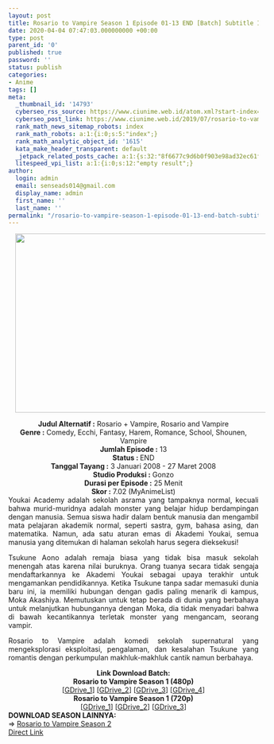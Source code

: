 ```yaml
---
layout: post
title: Rosario to Vampire Season 1 Episode 01-13 END [Batch] Subtitle Indonesia
date: 2020-04-04 07:47:03.000000000 +00:00
type: post
parent_id: '0'
published: true
password: ''
status: publish
categories:
- Anime
tags: []
meta:
  _thumbnail_id: '14793'
  cyberseo_rss_source: https://www.ciunime.web.id/atom.xml?start-index=751&max-results=150
  cyberseo_post_link: https://www.ciunime.web.id/2019/07/rosario-to-vampire-season-1-episode-01.html
  rank_math_news_sitemap_robots: index
  rank_math_robots: a:1:{i:0;s:5:"index";}
  rank_math_analytic_object_id: '1615'
  kata_make_header_transparent: default
  _jetpack_related_posts_cache: a:1:{s:32:"8f6677c9d6b0f903e98ad32ec61f8deb";a:2:{s:7:"expires";i:1653629527;s:7:"payload";a:0:{}}}
  litespeed_vpi_list: a:1:{i:0;s:12:"empty result";}
author:
  login: admin
  email: senseads014@gmail.com
  display_name: admin
  first_name: ''
  last_name: ''
permalink: "/rosario-to-vampire-season-1-episode-01-13-end-batch-subtitle-indonesia/"
---
```

<div class="separator" style="clear: both; text-align: center;"><a href="https://1.bp.blogspot.com/-5xLZ1vNuhsI/XS9rF8A_ukI/AAAAAAAAb6s/2_ybYkwXfhExC9Tng10I9HbVcLXNOyCFACLcBGAs/s1600/Rosario%2Bto%2BVampire%2BSeason%2B1.jpg" imageanchor="1" style="margin-left: 1em; margin-right: 1em;"><img border="0" data-original-height="720" data-original-width="1280" height="360" src="{{ site.baseurl }}/assets/2020/04/Rosario%2Bto%2BVampire%2BSeason%2B1.jpg" width="640" /></a></div>
<p>
<div style="text-align: center;"><b>Judul</b><b><b> Alternatif</b> :</b> Rosario + Vampire, Rosario and Vampire</div>
<div style="text-align: center;"><b><b>Genre :</b></b> Comedy, Ecchi, Fantasy, Harem, Romance, School, Shounen, Vampire</div>
<div style="text-align: center;"><b>Jumlah Episode :</b> 13<br /><b>Status :&nbsp;</b>END<br /><b>Tanggal Tayang :</b> 3 Januari 2008 - 27 Maret 2008<br /><b>Studio Produksi :</b> Gonzo<br /><b>Durasi per Episode :</b> 25 Menit</div>
<div style="text-align: center;"><b>Skor :</b> 7.02 (MyAnimeList)</div>
<div style="text-align: center;"></div>
<div style="text-align: justify;">Youkai Academy adalah sekolah asrama yang tampaknya normal, kecuali bahwa murid-muridnya adalah monster yang belajar hidup berdampingan dengan manusia. Semua siswa hadir dalam bentuk manusia dan mengambil mata pelajaran akademik normal, seperti sastra, gym, bahasa asing, dan matematika. Namun, ada satu aturan emas di Akademi Youkai, semua manusia yang ditemukan di halaman sekolah harus segera dieksekusi!</p>
<p>Tsukune Aono adalah remaja biasa yang tidak bisa masuk sekolah menengah atas karena nilai buruknya. Orang tuanya secara tidak sengaja mendaftarkannya ke Akademi Youkai sebagai upaya terakhir untuk mengamankan pendidikannya. Ketika Tsukune tanpa sadar memasuki dunia baru ini, ia memiliki hubungan dengan gadis paling menarik di kampus, Moka Akashiya. Memutuskan untuk tetap berada di dunia yang berbahaya untuk melanjutkan hubungannya dengan Moka, dia tidak menyadari bahwa di bawah kecantikannya terletak monster yang mengancam, seorang vampir.</p>
<p>Rosario to Vampire adalah komedi sekolah supernatural yang mengeksplorasi eksploitasi, pengalaman, dan kesalahan Tsukune yang romantis dengan perkumpulan makhluk-makhluk cantik namun berbahaya.</p></div>
<div style="text-align: justify;"></div>
<div style="text-align: justify;"></div>
<div style="text-align: center;"><b>Link Download Batch:</b></div>
<div style="text-align: center;"><b>Rosario to Vampire Season 1 (480p)</b></div>
<div style="text-align: center;">[<a href="https://drive.google.com/uc?id=1sRl8cCTOyBCYA2MRzIFa_1fQDg9VWlTV" target="_blank" rel="noopener">GDrive_1</a>] [<a href="https://drive.google.com/uc?id=0B73kKp8KzocZUWVsTFlrSXFYZkU" target="_blank" rel="noopener">GDrive_2</a>] [<a href="https://drive.google.com/uc?id=1M0v-NT1GQGKKfKu1RV5-2kdIKBgWob50" target="_blank" rel="noopener">GDrive_3</a>] [<a href="https://drive.google.com/uc?id=1PbqSecxJDJ50TkplwcNAgZPrGctsEE5K" target="_blank" rel="noopener">GDrive_4</a>]</div>
<div style="text-align: center;"><b>Rosario to Vampire Season 1 (720p)</b><br />[<a href="https://drive.google.com/uc?id=1tCsayJDdPCtQebwRvtDjtpTqz0T2koDU" target="_blank" rel="noopener">GDrive_1</a>] [<a href="https://drive.google.com/uc?id=1-q50-Rv0ne1-H8WkdRvTZ8VMJnASEaZ7" target="_blank" rel="noopener">GDrive_2</a>] [<a href="https://drive.google.com/uc?id=1BrQ4lakczWXp0xLDahGpfS3cZDOXnNid" target="_blank" rel="noopener">GDrive_3</a>]
<div style="text-align: left;"></div>
<div style="text-align: left;"></div>
<div style="text-align: left;"><b>DOWNLOAD SEASON LAINNYA:</b></div>
<div style="text-align: left;"></div>
<div style="text-align: left;">=&gt;&nbsp;<a href="https://www.ciunime.web.id/2019/07/rosario-to-vampire-season-2-episode-01.html" target="_blank" rel="noopener">Rosario to Vampire Season 2</a></div>
<div style="text-align: left;"></div>
</div>
<link rel="stylesheet" href="https://cdnjs.cloudflare.com/ajax/libs/font-awesome/4.7.0/css/font-awesome.min.css" />
<div class="divbtn"> <a href="https://handymansurrender.com/fihup8buzv?key=94550f7ce39444073321dde3b8782f97" class="btn"><i class="fa fa-download"></i> Direct Link</a> </div>
